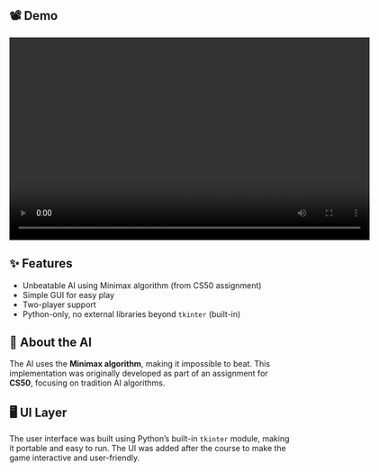 ## 📽️ Demo
<video width="640" height="360" controls>
  <source src="tictactoe-demo.mp4" type="video/mp4">
  Your browser does not support the video tag.
</video>

## ✨ Features

- Unbeatable AI using Minimax algorithm (from CS50 assignment)
- Simple GUI for easy play
- Two-player support
- Python-only, no external libraries beyond `tkinter` (built-in)

## 🧠 About the AI

The AI uses the **Minimax algorithm**, making it impossible to beat. This implementation was originally developed as part of an assignment for **CS50**, focusing on tradition AI algorithms.

## 🖥️ UI Layer

The user interface was built using Python’s built-in `tkinter` module, making it portable and easy to run. The UI was added after the course to make the game interactive and user-friendly.



